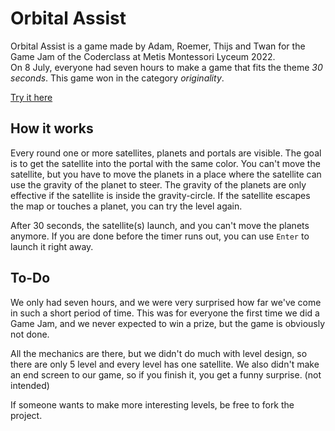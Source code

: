 # Orbital Assist
Orbital Assist is a game made by Adam, Roemer, Thijs and Twan for the Game Jam of the Coderclass at Metis Montessori Lyceum 2022. <br>
On 8 July, everyone had seven hours to make a game that fits the theme *30 seconds*.
This game won in the category *originality*.

[Try it here](https://orbital-assist.netlify.app/ "Demo of the game: Orbital Assist")

## How it works
Every round one or more satellites, planets and portals are visible.
The goal is to get the satellite into the portal with the same color.
You can't move the satellite, but you have to move the planets in a place where the satellite can use the gravity of the planet to steer.
The gravity of the planets are only effective if the satellite is inside the gravity-circle.
If the satellite escapes the map or touches a planet, you can try the level again.

After 30 seconds, the satellite(s) launch, and you can't move the planets anymore. If you are done before the timer runs out, you can use `Enter` to launch it right away.

## To-Do
We only had seven hours, and we were very surprised how far we've come in such a short period of time. This was for everyone the first time we did a
Game Jam, and we never expected to win a prize, but the game is obviously not done.

All the mechanics are there, but we didn't do much with level design, so there are only 5 level and every level has one satellite.
We also didn't make an end screen to our game, so if you finish it, you get a funny surprise. (not intended)

If someone wants to make more interesting levels, be free to fork the project.
